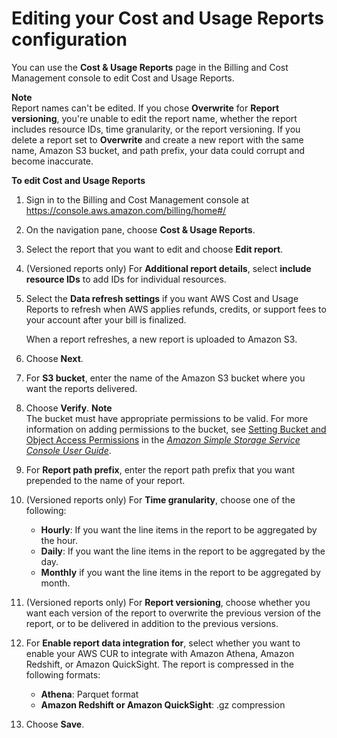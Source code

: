 # Editing your Cost and Usage Reports configuration<a name="edit-cur"></a>

You can use the **Cost & Usage Reports** page in the Billing and Cost Management console to edit Cost and Usage Reports\.

**Note**  
Report names can't be edited\. If you chose **Overwrite** for **Report versioning**, you're unable to edit the report name, whether the report includes resource IDs, time granularity, or the report versioning\. If you delete a report set to **Overwrite** and create a new report with the same name, Amazon S3 bucket, and path prefix, your data could corrupt and become inaccurate\.<a name="edit-cur-steps"></a>

**To edit Cost and Usage Reports**

1. Sign in to the Billing and Cost Management console at [https://console\.aws\.amazon\.com/billing/home\#/](http://console.aws.amazon.com/billing)

1. On the navigation pane, choose **Cost & Usage Reports**\.

1. Select the report that you want to edit and choose **Edit report**\.

1. \(Versioned reports only\) For **Additional report details**, select **include resource IDs** to add IDs for individual resources\.

1. Select the **Data refresh settings** if you want AWS Cost and Usage Reports to refresh when AWS applies refunds, credits, or support fees to your account after your bill is finalized\.

   When a report refreshes, a new report is uploaded to Amazon S3\.

1. Choose **Next**\.

1. For **S3 bucket**, enter the name of the Amazon S3 bucket where you want the reports delivered\.

1. Choose **Verify**\.
**Note**  
The bucket must have appropriate permissions to be valid\. For more information on adding permissions to the bucket, see [ Setting Bucket and Object Access Permissions](https://docs.aws.amazon.com/AmazonS3/latest/user-guide/set-permissions.html) in the *[Amazon Simple Storage Service Console User Guide](https://docs.aws.amazon.com/AmazonS3/latest/user-guide/)*\. 

1. For **Report path prefix**, enter the report path prefix that you want prepended to the name of your report\. 

1. \(Versioned reports only\) For **Time granularity**, choose one of the following:
   + **Hourly**: If you want the line items in the report to be aggregated by the hour\.
   + **Daily**: If you want the line items in the report to be aggregated by the day\.
   + **Monthly** if you want the line items in the report to be aggregated by month\.

1. \(Versioned reports only\) For **Report versioning**, choose whether you want each version of the report to overwrite the previous version of the report, or to be delivered in addition to the previous versions\.

1. For **Enable report data integration for**, select whether you want to enable your AWS CUR to integrate with Amazon Athena, Amazon Redshift, or Amazon QuickSight\. The report is compressed in the following formats:
   + **Athena**: Parquet format
   + **Amazon Redshift or Amazon QuickSight**: \.gz compression

1. Choose **Save**\.